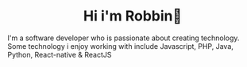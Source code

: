 <h1 align="center">Hi i'm Robbin👋</h1>
<p align="center">
  <a href=""/> </a>
</p>

I'm a software developer who is passionate about creating technology. Some technology i enjoy working with include Javascript, PHP, Java, Python, React-native & ReactJS

